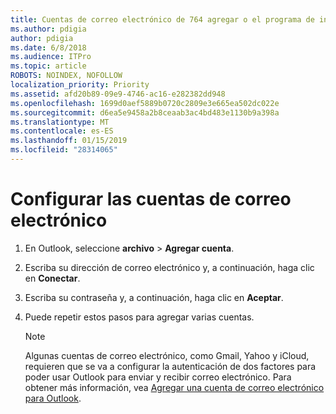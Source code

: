 ```yaml
---
title: Cuentas de correo electrónico de 764 agregar o el programa de instalación
ms.author: pdigia
author: pdigia
ms.date: 6/8/2018
ms.audience: ITPro
ms.topic: article
ROBOTS: NOINDEX, NOFOLLOW
localization_priority: Priority
ms.assetid: afd20b89-09e9-4746-ac16-e282382dd948
ms.openlocfilehash: 1699d0aef5889b0720c2809e3e665ea502dc022e
ms.sourcegitcommit: d6ea5e9458a2b8ceaab3ac4bd483e1130b9a398a
ms.translationtype: MT
ms.contentlocale: es-ES
ms.lasthandoff: 01/15/2019
ms.locfileid: "28314065"
---
```

# <a name="setup-email-accounts"></a>Configurar las cuentas de correo electrónico

1. En Outlook, seleccione **archivo** \> **Agregar cuenta**.
    
2. Escriba su dirección de correo electrónico y, a continuación, haga clic en **Conectar**.
    
3. Escriba su contraseña y, a continuación, haga clic en **Aceptar**.
    
4. Puede repetir estos pasos para agregar varias cuentas.
    
    > [!NOTE]
    > Algunas cuentas de correo electrónico, como Gmail, Yahoo y iCloud, requieren que se va a configurar la autenticación de dos factores para poder usar Outlook para enviar y recibir correo electrónico. Para obtener más información, vea [Agregar una cuenta de correo electrónico para Outlook](https://support.office.com/article/6e27792a-9267-4aa4-8bb6-c84ef146101b.aspx). 
  

